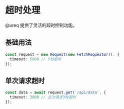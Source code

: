 # 超时处理

@ureq 提供了灵活的超时控制功能。

## 基础用法

```typescript
const request = new Request(new FetchRequestor(), {
  timeout: 5000 // 5秒超时
});
```

## 单次请求超时

```typescript
const data = await request.get('/api/data', {
  timeout: 3000 // 这次请求3秒超时
});
``` 